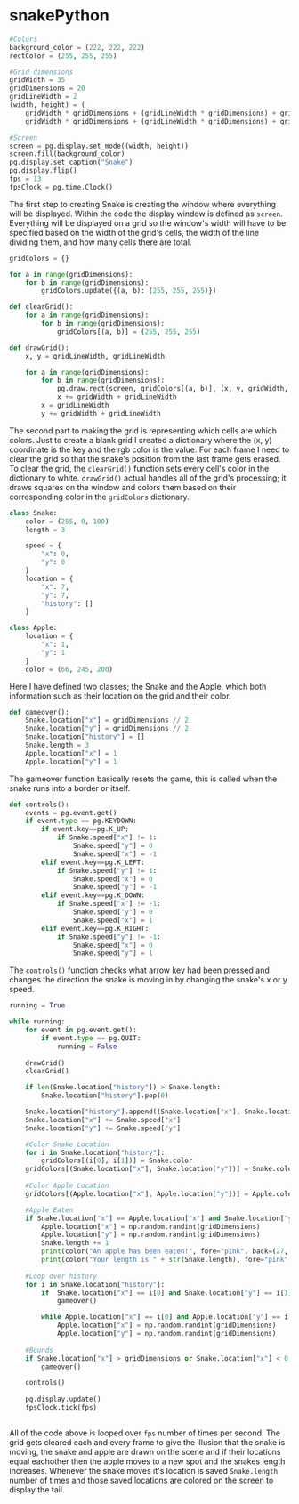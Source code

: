 # snakePython

```python
#Colors
background_color = (222, 222, 222)
rectColor = (255, 255, 255)

#Grid dimensions
gridWidth = 35
gridDimensions = 20
gridLineWidth = 2
(width, height) = (
    gridWidth * gridDimensions + (gridLineWidth * gridDimensions) + gridLineWidth, 
    gridWidth * gridDimensions + (gridLineWidth * gridDimensions) + gridLineWidth)

#Screen
screen = pg.display.set_mode((width, height))
screen.fill(background_color)
pg.display.set_caption("Snake")
pg.display.flip()
fps = 13
fpsClock = pg.time.Clock()
```
The first step to creating Snake is creating the window where everything will be displayed. Within the code the display window is defined as ```screen```. Everything will be displayed on a grid so the window's width will have to be specified based on the width of the grid's cells, the width of the line dividing them, and how many cells there are total.


```python
gridColors = {}

for a in range(gridDimensions):
    for b in range(gridDimensions):
        gridColors.update({(a, b): (255, 255, 255)})

def clearGrid():
    for a in range(gridDimensions):
        for b in range(gridDimensions):
            gridColors[(a, b)] = (255, 255, 255)

def drawGrid():
    x, y = gridLineWidth, gridLineWidth

    for a in range(gridDimensions):
        for b in range(gridDimensions):
            pg.draw.rect(screen, gridColors[(a, b)], (x, y, gridWidth, gridWidth))
            x += gridWidth + gridLineWidth
        x = gridLineWidth
        y += gridWidth + gridLineWidth
```
The second part to making the grid is representing which cells are which colors. Just to create a blank grid I created a dictionary where the (x, y) coordinate is the key and the rgb color is the value. For each frame I need to clear the grid so that the snake's position from the last frame gets erased. To clear the grid, the ```clearGrid()``` function sets every cell's color in the dictionary to white. ```drawGrid()``` actual handles all of the grid's processing; it draws squares on the window and colors them based on their corresponding color in the ```gridColors``` dictionary.

```python
class Snake:
    color = (255, 0, 100)
    length = 3

    speed = {
        "x": 0,
        "y": 0
    }
    location = {
        "x": 7,
        "y": 7,
        "history": []
    }

class Apple:
    location = {
        "x": 1,
        "y": 1
    }
    color = (66, 245, 200)
```
Here I have defined two classes; the Snake and the Apple, which both information such as their location on the grid and their color.

```python
def gameover():
    Snake.location["x"] = gridDimensions // 2
    Snake.location["y"] = gridDimensions // 2
    Snake.location["history"] = []
    Snake.length = 3
    Apple.location["x"] = 1
    Apple.location["y"] = 1
```
The gameover function basically resets the game, this is called when the snake runs into a border or itself.

```python
def controls():
    events = pg.event.get()
    if event.type == pg.KEYDOWN:
        if event.key==pg.K_UP:
            if Snake.speed["x"] != 1:
                Snake.speed["y"] = 0
                Snake.speed["x"] = -1
        elif event.key==pg.K_LEFT:
            if Snake.speed["y"] != 1:
                Snake.speed["x"] = 0
                Snake.speed["y"] = -1
        elif event.key==pg.K_DOWN:
            if Snake.speed["x"] != -1:
                Snake.speed["y"] = 0
                Snake.speed["x"] = 1
        elif event.key==pg.K_RIGHT:
            if Snake.speed["y"] != -1:
                Snake.speed["x"] = 0
                Snake.speed["y"] = 1
```
The ```controls()``` function checks what arrow key had been pressed and changes the direction the snake is moving in by changing the snake's x or y speed.

```python
running = True

while running:
    for event in pg.event.get():
        if event.type == pg.QUIT:
            running = False
    
    drawGrid()
    clearGrid()

    if len(Snake.location["history"]) > Snake.length:
        Snake.location["history"].pop(0)

    Snake.location["history"].append((Snake.location["x"], Snake.location["y"]))
    Snake.location["x"] += Snake.speed["x"]
    Snake.location["y"] += Snake.speed["y"] 

    #Color Snake Location
    for i in Snake.location["history"]:
        gridColors[(i[0], i[1])] = Snake.color
    gridColors[(Snake.location["x"], Snake.location["y"])] = Snake.color
    
    #Color Apple Location
    gridColors[(Apple.location["x"], Apple.location["y"])] = Apple.color

    #Apple Eaten
    if Snake.location["x"] == Apple.location["x"] and Snake.location["y"] == Apple.location["y"]:
        Apple.location["x"] = np.random.randint(gridDimensions)
        Apple.location["y"] = np.random.randint(gridDimensions)
        Snake.length += 1
        print(color("An apple has been eaten!", fore="pink", back=(27, 25, 87)))
        print(color("Your length is " + str(Snake.length), fore="pink", back=(27, 25, 87)))
    
    #Loop over history
    for i in Snake.location["history"]:
        if  Snake.location["x"] == i[0] and Snake.location["y"] == i[1]:
            gameover()

        while Apple.location["x"] == i[0] and Apple.location["y"] == i[1]:
            Apple.location["x"] = np.random.randint(gridDimensions)
            Apple.location["y"] = np.random.randint(gridDimensions)
    
    #Bounds
    if Snake.location["x"] > gridDimensions or Snake.location["x"] < 0 or Snake.location["y"] > gridDimensions or Snake.location["y"] < 0:
        gameover()

    controls()
                
    pg.display.update()
    fpsClock.tick(fps)
    
```
All of the code above is looped over ```fps``` number of times per second. The grid gets cleared each and every frame to give the illusion that the snake is moving, the snake and apple are drawn on the scene and if their locations equal eachother then the apple moves to a new spot and the snakes length increases. Whenever the snake moves it's location is saved ```Snake.length``` number of times and those saved locations are colored on the screen to display the tail.
